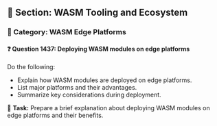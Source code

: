 ## 📘 Section: WASM Tooling and Ecosystem  
### 🔹 Category: WASM Edge Platforms  
#### ❓ Question 1437: Deploying WASM modules on edge platforms

Do the following:

- Explain how WASM modules are deployed on edge platforms.
- List major platforms and their advantages.
- Summarize key considerations during deployment.

🔧 **Task:** Prepare a brief explanation about deploying WASM modules on edge platforms and their benefits.
